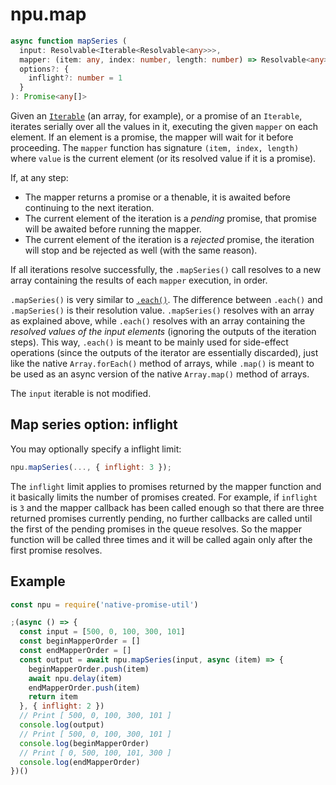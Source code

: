 # npu.map

```ts
async function mapSeries (
  input: Resolvable<Iterable<Resolvable<any>>>,
  mapper: (item: any, index: number, length: number) => Resolvable<any>,
  options?: {
    inflight?: number = 1
  }
): Promise<any[]>
```

Given an [`Iterable`][1] (an array, for example), or a promise of an `Iterable`, iterates
serially over all the values in it, executing the given `mapper` on each element.
If an element is a promise, the mapper will wait for it before proceeding. The `mapper`
function has signature `(item, index, length)` where `value` is the current element
(or its resolved value if it is a promise).

If, at any step:
* The mapper returns a promise or a thenable, it is awaited before continuing to the next iteration.
* The current element of the iteration is a *pending* promise, that promise will be
  awaited before running the mapper.
* The current element of the iteration is a *rejected* promise, the iteration will
  stop and be rejected as well (with the same reason).

If all iterations resolve successfully, the `.mapSeries()` call resolves to a new array
containing the results of each `mapper` execution, in order.

`.mapSeries()` is very similar to [`.each()`](./each.md). The difference between
`.each()` and `.mapSeries()` is their resolution value. `.mapSeries()` resolves with
an array as explained above, while `.each()` resolves with an array containing the
*resolved values of the input elements* (ignoring the outputs of the iteration steps).
This way, `.each()` is meant to be mainly used for side-effect operations (since the
outputs of the iterator are essentially discarded), just like the native `Array.forEach()`
method of arrays, while `.map()` is meant to be used as an async version of the native
`Array.map()` method of arrays.

The `input` iterable is not modified.


## Map series option: inflight

You may optionally specify a inflight limit:

```js
npu.mapSeries(..., { inflight: 3 });
```

The `inflight` limit applies to promises returned by the mapper function and it basically
limits the number of promises created. For example, if `inflight` is `3` and the mapper
callback has been called enough so that there are three returned promises currently pending,
no further callbacks are called until the first of the pending promises in the queue resolves.
So the mapper function will be called three times and it will be called again only after
the first promise resolves.


## Example

```js
const npu = require('native-promise-util')

;(async () => {
  const input = [500, 0, 100, 300, 101]
  const beginMapperOrder = []
  const endMapperOrder = []
  const output = await npu.mapSeries(input, async (item) => {
    beginMapperOrder.push(item)
    await npu.delay(item)
    endMapperOrder.push(item)
    return item
  }, { inflight: 2 })
  // Print [ 500, 0, 100, 300, 101 ]
  console.log(output)
  // Print [ 500, 0, 100, 300, 101 ]
  console.log(beginMapperOrder)
  // Print [ 0, 500, 100, 101, 300 ]
  console.log(endMapperOrder)
})()
```



[1]: https://developer.mozilla.org/en-US/docs/Web/JavaScript/Reference/Iteration_protocols
